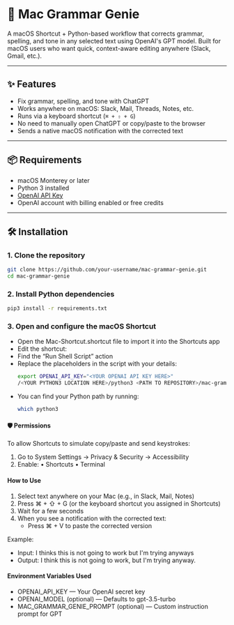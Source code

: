 # 🧠 Mac Grammar Genie

A macOS Shortcut + Python-based workflow that corrects grammar, spelling, and tone in any selected text using OpenAI's GPT model. Built for macOS users who want quick, context-aware editing anywhere (Slack, Gmail, etc.).

---

## ✨ Features

- Fix grammar, spelling, and tone with ChatGPT
- Works anywhere on macOS: Slack, Mail, Threads, Notes, etc.
- Runs via a keyboard shortcut (`⌘ + ⇧ + G`)
- No need to manually open ChatGPT or copy/paste to the browser
- Sends a native macOS notification with the corrected text

---

## 📦 Requirements

- macOS Monterey or later
- Python 3 installed
- [OpenAI API Key](https://platform.openai.com/account/api-keys)
- OpenAI account with billing enabled or free credits

---

## 🛠️ Installation

### 1. Clone the repository

```bash
git clone https://github.com/your-username/mac-grammar-genie.git
cd mac-grammar-genie
```

### 2. Install Python dependencies

```bash
pip3 install -r requirements.txt
```

### 3. Open and configure the macOS Shortcut
*	Open the Mac-Shortcut.shortcut file to import it into the Shortcuts app
*	Edit the shortcut:
*	Find the “Run Shell Script” action
* Replace the placeholders in the script with your details:
  ```bash
  export OPENAI_API_KEY="<YOUR OPENAI API KEY HERE>"
  /<YOUR PYTHON3 LOCATION HERE>/python3 <PATH TO REPOSITORY>/mac-grammar-genie/main.py
  ```
* You can find your Python path by running:
  ```bash
  which python3
  ```

#### 🛡️ Permissions
To allow Shortcuts to simulate copy/paste and send keystrokes:
1.	Go to System Settings → Privacy & Security → Accessibility
2.	Enable:
	•	Shortcuts
	•	Terminal

####  How to Use
1.	Select text anywhere on your Mac (e.g., in Slack, Mail, Notes)
2.	Press ⌘ + ⇧ + G (or the keyboard shortcut you assigned in Shortcuts)
3.	Wait for a few seconds
4.	When you see a notification with the corrected text:
    - Press ⌘ + V to paste the corrected version

Example:
- Input: I thinks this is not going to work but I'm trying anyways
- Output: I think this is not going to work, but I'm trying anyway.

####  Environment Variables Used
*	OPENAI_API_KEY — Your OpenAI secret key
*	OPENAI_MODEL (optional) — Defaults to gpt-3.5-turbo
*	MAC_GRAMMAR_GENIE_PROMPT (optional) — Custom instruction prompt for GPT
